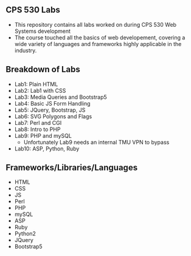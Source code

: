 ## CPS 530 Labs
- This repository contains all labs worked on during CPS 530 Web Systems development
- The course touched all the basics of web developement, covering a wide variety of languages and frameworks highly applicable in the industry.

## Breakdown of Labs
- Lab1: Plain HTML
- Lab2: Lab1 with CSS
- Lab3: Media Queries and Bootstrap5
- Lab4: Basic JS Form Handling
- Lab5: JQuery, Bootstrap, JS
- Lab6: SVG Polygons and Flags
- Lab7: Perl and CGI
- Lab8: Intro to PHP
- Lab9: PHP and mySQL
  - Unfortunately Lab9 needs an internal TMU VPN to bypass 
- Lab10: ASP, Python, Ruby

## Frameworks/Libraries/Languages
- HTML
- CSS
- JS
- Perl
- PHP
- mySQL
- ASP
- Ruby
- Python2
- JQuery
- Bootstrap5
